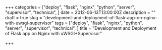 +++
categories = ["deploy", "flask", "nginx", "python", "server", "supervisor", "technical", ]
date = 2012-06-13T13:00:00Z
description = ""
draft = true
slug = "development-and-deployment-of-flask-app-on-nginx-with-uwsgi-supervisor"
tags = ["deploy", "flask", "nginx", "python", "server", "supervisor", "technical", ]
title = "Development and Deployment of Flask app on Nginx with uWSGI+Supervisor"

+++




